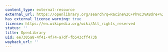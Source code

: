 ```yaml
---
content_type: external-resource
external_url: https://openlibrary.org/search?q=Racine%2C+Ph%C3%A8dre+%281677%29&mode=everything&language=fre
has_external_license_warning: true
license: https://en.wikipedia.org/wiki/All_rights_reserved
status: ''
title: OpenLibrary
uid: ee7305a8-4f41-4f74-a7df-fb543cff473b
wayback_url: ''
---
```

